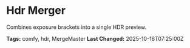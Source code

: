 # Hdr Merger

Combines exposure brackets into a single HDR preview.

**Tags:** comfy, hdr, MergeMaster
**Last Changed:** 2025-10-16T07:25:00Z

